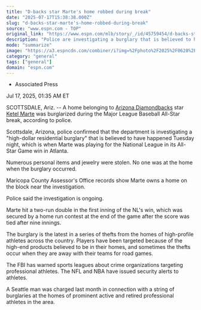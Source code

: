 ```yaml
---
title: "D-backs star Marte's home robbed during break"
date: "2025-07-17T15:38:38.000Z"
slug: "d-backs-star-marte's-home-robbed-during-break"
source: "www.espn.com - TOP"
original_link: "https://www.espn.com/mlb/story/_/id/45759454/d-backs-star-ketel-marte-home-robbed-all-star-break"
description: "Police are investigating a burglary that is believed to have happened Tuesday night at a home owned by Diamondbacks star Ketel Marte."
mode: "summarize"
image: "https://a3.espncdn.com/combiner/i?img=%2Fphoto%2F2025%2F0628%2Fr1512167_1296x729_16%2D9.jpg"
category: "general"
tags: ["general"]
domain: "espn.com"
---
```

<div id="readability-page-1" class="page"><div><div><ul><li><p>Associated Press</p></li></ul><p><span>Jul 17, 2025, 01:35 AM ET</span></p></div><p>SCOTTSDALE, Ariz. -- A home belonging to <a href="https://www.espn.com/mlb/team/_/name/ari/arizona-diamondbacks">Arizona Diamondbacks</a> star <a href="https://www.espn.com/mlb/player/_/id/32512/ketel-marte">Ketel Marte</a> was burglarized during the Major League Baseball All-Star break, according to police.</p><p>Scottsdale, Arizona, police confirmed that the department is investigating a "high-dollar residential burglary" that is believed to have happened Tuesday night, which is when Marte was playing for the National League in its All-Star Game win in Atlanta.</p><p>Numerous personal items and jewelry were stolen. No one was at the home when the burglary occurred.</p><p>Maricopa County Assessor's Office records show Marte owns a home on the block near the investigation.</p><p>Police said the investigation is ongoing.</p><p>Marte hit a two-run double in the first inning of the NL's win, which was secured by a home run contest at the end of the game after the score was tied after nine innings.</p><p>The burglary is the latest in a series of thefts from the homes of high-profile athletes across the country. Players have been targeted because of the high-end products believed to be in their homes, and sometimes the thefts occur when they are away with their teams for road games.</p><p>The FBI has warned sports leagues about crime organizations targeting professional athletes. The NFL and NBA have issued security alerts to athletes.</p><p>A Seattle man was charged last month in connection with a string of burglaries at the homes of prominent active and retired professional athletes in the area.</p>
</div></div>